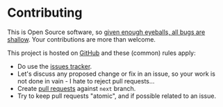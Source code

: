 # Contributing

This is Open Source software, so [given enough eyeballs, all bugs are shallow](https://en.wikipedia.org/wiki/Linus%27s_Law). Your contributions are more than welcome.

This project is hosted on [GitHub](https://github.com/christophevg/schema-tools) and these (common) rules apply:

* Do use the [issues tracker](https://github.com/christophevg/schema-tools/issues).
* Let's discuss any proposed change or fix in an issue, so your work is not done in vain - I hate to reject pull requests...
* Create [pull requests](https://github.com/christophevg/schema-tools/pulls) against `next` branch.
* Try to keep pull requests "atomic", and if possible related to an issue.
